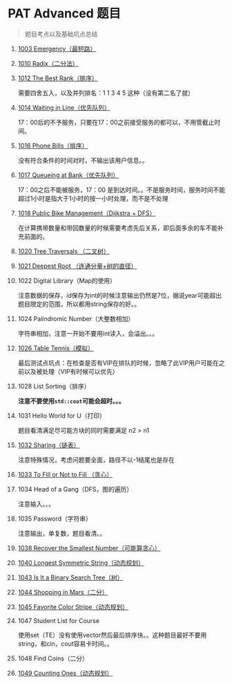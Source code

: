 # PAT Advanced 题目

> 题目考点以及基础坑点总结

1. [1003 Emergency（最短路）](https://joke-lin.top/2020/02/24/2020-02-24-PAT-Advanced-1003/)

2. [1010 Radix（二分法）](https://joke-lin.top/2020/03/19/2020-03-19-PAT-Advanced-1010/)

3. [1012 The Best Rank（排序）](https://joke-lin.top/2020/03/21/2020-03-21-PAT-Advanced-1012/)

	需要四舍五入，以及并列排名：1 1 3 4 5 这种（没有第二名了就）

4. [1014 Waiting in Line（优先队列）](https://joke-lin.top/2020/03/21/2020-03-24-PAT-Advanced-1014/)

	17：00后的不予服务，只要在17：00之前接受服务的都可以，不用管截止时间。

5. [1016 Phone Bills（排序）](https://joke-lin.top/2020/03/27/2020-03-27-PAT-Advanced-1016/)

	没有符合条件的时间对时，不输出该用户信息。。

6. [1017 Queueing at Bank（优先队列）](https://joke-lin.top/2020/03/29/2020-03-29-PAT-Advanced-1017/)

	17：00之后不能被服务，17：00 是到达时间。。不是服务时间，服务时间不能超过1小时是指大于1小时的按一小时处理，而不是不处理

7. [1018 Public Bike Management（Dijkstra + DFS）](https://joke-lin.top/2020/03/31/2020-03-31-PAT-Advanced-1018/)

	在计算携带数量和带回数量的时候需要考虑先后关系，即后面多余的车不能补充前面的。

8. [1020 Tree Traversals （二叉树）](https://joke-lin.top/2020/04/01/2020-04-01-PAT-Advanced-1020/)

9. [1021 Deepest Root （连通分量+树的直径）](https://joke-lin.top/2020/04/03/2020-04-03-PAT-Advanced-1021/)

10. 1022 Digital Library（Map的使用）

	注意数据的保存，id保存为int的时候注意输出仍然是7位，据说year可能超出题目限定的范围，所以都用string保存的好。。

11. 1024 Palindromic Number（大整数相加）

	字符串相加，注意一开始不要用int读入，会溢出。。。

12. [1026 Table Tennis（模拟）](https://joke-lin.top/2020/04/09/2020-04-09-PAT-Advanced-1026/)

	最后测试点坑点：在检查是否有VIP在排队的时候，忽略了此VIP用户可能在之前以及被处理（VIP有时候可以优先）

13. 1028 List Sorting（排序）

	**注意不要使用`std::cout`可能会超时。。。**

14. 1031 Hello World for U（打印）

	题目看清满足尽可能方块的同时需要满足 n2 > n1

15. [1032 Sharing（链表）](https://joke-lin.top/2020/04/11/2020-04-11-PAT-Advanced-1032/)

	注意特殊情况，考虑问题要全面，路径不以-1结尾也是存在

16. [1033 To Fill or Not to Fill （贪心）](https://joke-lin.top/2020/04/11/2020-04-11-PAT-Advanced-1033/)

17. 1034 Head of a Gang（DFS，图的遍历）

	注意输入。。。

18. 1035 Password（字符串）

	注意输出，单复数，题目看清。。

19. [1038 Recover the Smallest Number（可能算贪心）](https://joke-lin.top/2020/04/16/2020-04-16-PAT-Advanced-1038/)

20. [1040 Longest Symmetric String（动态规划）](https://joke-lin.top/2020/04/16/2020-04-16-PAT-Advanced-1040/)

21. [1043 Is It a Binary Search Tree（树）](https://joke-lin.top/2020/04/21/2020-04-21-PAT-Advanced-1043/)

22. [1044 Shopping in Mars（二分）](https://joke-lin.top/2020/04/21/2020-04-25-PAT-Advanced-1044/)

23. [1045 Favorite Color Stripe（动态规划）](https://joke-lin.top/2020/04/21/2020-04-27-PAT-Advanced-1045/)

24. 1047 Student List for Course

	使用set（TE）没有使用vector然后最后排序快。。这种题目最好不要用string，和cin，cout容易卡时间。。

25. 1048 Find Coins（二分）

26. [1049 Counting Ones（动态规划）](https://pintia.cn/problem-sets/994805342720868352/problems/994805430595731456)